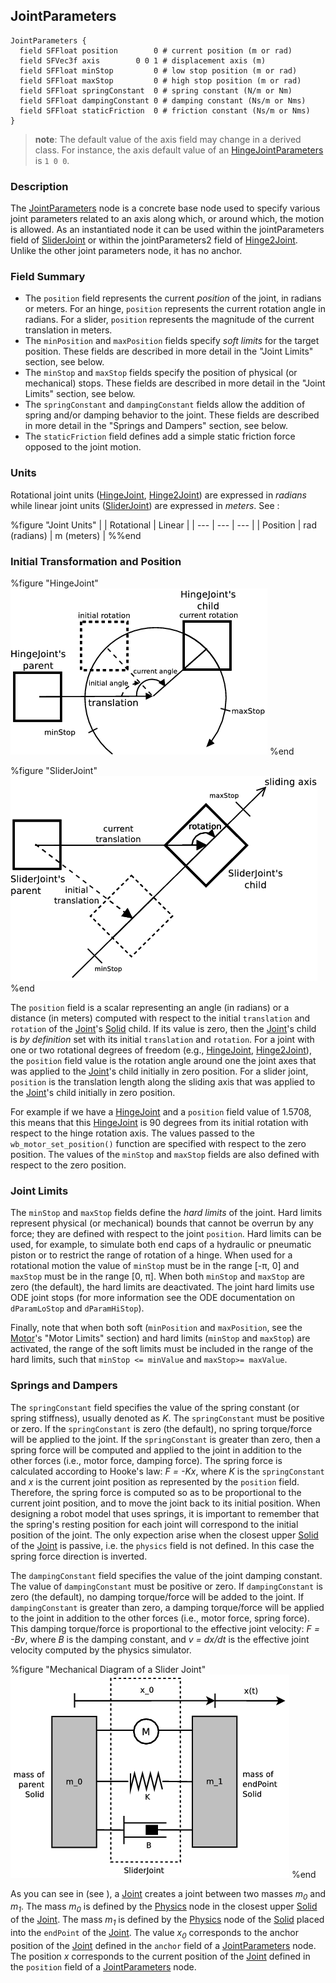 ## JointParameters

```
JointParameters {
  field SFFloat position        0 # current position (m or rad)
  field SFVec3f axis        0 0 1 # displacement axis (m)
  field SFFloat minStop         0 # low stop position (m or rad)
  field SFFloat maxStop         0 # high stop position (m or rad)
  field SFFloat springConstant  0 # spring constant (N/m or Nm)
  field SFFloat dampingConstant 0 # damping constant (Ns/m or Nms)
  field SFFloat staticFriction  0 # friction constant (Ns/m or Nms)
}
```

> **note**: The default value of the axis field may change in a derived class. For instance,
the axis default value of an
[HingeJointParameters](hingejointparameters.md#hingejointparameters) is `1 0 0`.

### Description

The [JointParameters](jointparameters.md#jointparameters) node is a concrete
base node used to specify various joint parameters related to an axis along
which, or around which, the motion is allowed. As an instantiated node it can be
used within the jointParameters field of
[SliderJoint](sliderjoint.md#sliderjoint) or within the jointParameters2 field
of [Hinge2Joint](hinge2joint.md#hinge2joint). Unlike the other joint parameters
node, it has no anchor.

### Field Summary

- The `position` field represents the current *position* of the joint, in radians
or meters. For an hinge, `position` represents the current rotation angle in
radians. For a slider, `position` represents the magnitude of the current
translation in meters.
- The `minPosition` and `maxPosition` fields specify *soft limits* for the target
position. These fields are described in more detail in the "Joint Limits"
section, see below.
- The `minStop` and `maxStop` fields specify the position of physical (or
mechanical) stops. These fields are described in more detail in the "Joint
Limits" section, see below.
- The `springConstant` and `dampingConstant` fields allow the addition of spring
and/or damping behavior to the joint. These fields are described in more detail
in the "Springs and Dampers" section, see below.
- The `staticFriction` field defines add a simple static friction force opposed to
the joint motion.

### Units

Rotational joint units ([HingeJoint](hingejoint.md#hingejoint),
[Hinge2Joint](hinge2joint.md#hinge2joint)) are expressed in *radians* while
linear joint units ([SliderJoint](sliderjoint.md#sliderjoint)) are expressed in
*meters*. See :

%figure "Joint Units"
|  | Rotational | Linear |
| --- | --- | --- |
| Position | rad (radians) | m (meters) |
%%end

### Initial Transformation and Position

%figure "HingeJoint"
![HingeJoint](pdf/hinge_joint.pdf.png)
%end

%figure "SliderJoint"
![SliderJoint](pdf/slider_joint.pdf.png)
%end

The `position` field is a scalar representing an angle (in radians) or a
distance (in meters) computed with respect to the initial `translation` and
`rotation` of the [Joint](joint.md#joint)'s [Solid](solid.md#solid) child. If
its value is zero, then the [Joint](joint.md#joint)'s child is *by definition*
set with its initial `translation` and `rotation`. For a joint with one or two
rotational degrees of freedom (e.g., [HingeJoint](hingejoint.md#hingejoint),
[Hinge2Joint](hinge2joint.md#hinge2joint)), the `position` field value is the
rotation angle around one the joint axes that was applied to the
[Joint](joint.md#joint)'s child initially in zero position. For a slider joint,
`position` is the translation length along the sliding axis that was applied to
the [Joint](joint.md#joint)'s child initially in zero position.

For example if we have a [HingeJoint](hingejoint.md#hingejoint) and a `position`
field value of 1.5708, this means that this [HingeJoint](joint.md#joint) is 90
degrees from its initial rotation with respect to the hinge rotation axis. The
values passed to the `wb_motor_set_position()` function are specified with
respect to the zero position. The values of the `minStop` and `maxStop` fields
are also defined with respect to the zero position.

### Joint Limits

The `minStop` and `maxStop` fields define the *hard limits* of the joint. Hard
limits represent physical (or mechanical) bounds that cannot be overrun by any
force; they are defined with respect to the joint `position`. Hard limits can be
used, for example, to simulate both end caps of a hydraulic or pneumatic piston
or to restrict the range of rotation of a hinge. When used for a rotational
motion the value of `minStop` must be in the range [-π, 0] and `maxStop` must
be in the range [0, π]. When both `minStop` and `maxStop` are zero (the
default), the hard limits are deactivated. The joint hard limits use ODE joint
stops (for more information see the ODE documentation on `dParamLoStop` and
`dParamHiStop`).

Finally, note that when both soft (`minPosition` and `maxPosition`, see the
[Motor](motor.md#motor)'s "Motor Limits" section) and hard limits (`minStop` and
`maxStop`) are activated, the range of the soft limits must be included in the
range of the hard limits, such that `minStop <= minValue` and `maxStop>=
maxValue`.

### Springs and Dampers

The `springConstant` field specifies the value of the spring constant (or spring
stiffness), usually denoted as *K*. The `springConstant` must be positive or
zero. If the `springConstant` is zero (the default), no spring torque/force will
be applied to the joint. If the `springConstant` is greater than zero, then a
spring force will be computed and applied to the joint in addition to the other
forces (i.e., motor force, damping force). The spring force is calculated
according to Hooke's law: *F = -Kx*, where *K* is the `springConstant` and *x*
is the current joint position as represented by the `position` field. Therefore,
the spring force is computed so as to be proportional to the current joint
position, and to move the joint back to its initial position. When designing a
robot model that uses springs, it is important to remember that the spring's
resting position for each joint will correspond to the initial position of the
joint. The only expection arise when the closest upper [Solid](solid.md#solid)
of the [Joint](joint.md#joint) is passive, i.e. the `physics` field is not
defined. In this case the spring force direction is inverted.

The `dampingConstant` field specifies the value of the joint damping constant.
The value of `dampingConstant` must be positive or zero. If `dampingConstant` is
zero (the default), no damping torque/force will be added to the joint. If
`dampingConstant` is greater than zero, a damping torque/force will be applied
to the joint in addition to the other forces (i.e., motor force, spring force).
This damping torque/force is proportional to the effective joint velocity: *F =
-Bv*, where *B* is the damping constant, and *v = dx/dt* is the effective joint
velocity computed by the physics simulator.

%figure "Mechanical Diagram of a Slider Joint"
![Mechanical Diagram of a Slider Joint](pdf/slider_joint_mechanics.pdf.png)
%end

As you can see in (see  ), a [Joint](joint.md#joint) creates a joint between two
masses *m<sub>0</sub>* and *m<sub>1</sub>*. The mass *m<sub>0</sub>* is defined
by the [Physics](physics.md#physics) node in the closest upper
[Solid](solid.md#solid) of the [Joint](joint.md#joint). The mass *m<sub>1</sub>*
is defined by the [Physics](physics.md#physics) node of the
[Solid](solid.md#solid) placed into the `endPoint` of the
[Joint](joint.md#joint). The value *x<sub>0</sub>* corresponds to the anchor
position of the [Joint](joint.md#joint) defined in the `anchor` field of a
[JointParameters](jointparameters.md#jointparameters) node. The position *x*
corresponds to the current position of the [Joint](joint.md#joint) defined in
the `position` field of a [JointParameters](jointparameters.md#jointparameters)
node.


